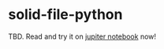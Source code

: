 # solid-file-python

TBD. Read and try it on [jupiter notebook](https://github.com/twonote/solid-file-python/blob/master/solid_file_python_getting_start.ipynb) now!
